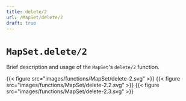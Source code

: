 ```yaml
---
title: delete/2
url: /MapSet/delete/2
draft: true
---
```


# `MapSet.delete/2`
Brief description and usage of the `MapSet`'s `delete/2` function.

{{< figure src="images/functions/MapSet/delete-2.svg" >}}
{{< figure src="images/functions/MapSet/delete-2.2.svg" >}}
{{< figure src="images/functions/MapSet/delete-2.3.svg" >}}
